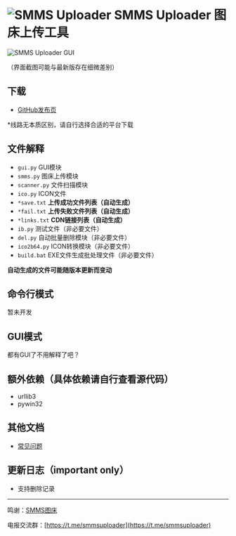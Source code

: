 # ![SMMS Uploader](https://i.loli.net/2019/02/15/5c6678567831c.jpg) SMMS Uploader 图床上传工具

![SMMS Uploader GUI](https://i.loli.net/2019/02/25/5c73f97648e6f.jpg)

（界面截图可能与最新版存在细微差别）

<!-- lLBk35dDgXNGbQf -->

## 下载

- [GitHub发布页](https://github.com/jokin1999/SMMS_Uploader/release)

\*线路无本质区别，请自行选择合适的平台下载

## 文件解释

- `gui.py` GUI模块
- `smms.py` 图床上传模块
- `scanner.py` 文件扫描模块
- `ico.py` ICON文件
- `*save.txt` **上传成功文件列表（自动生成）**
- `*fail.txt` **上传失败文件列表（自动生成）**
- `*links.txt` **CDN链接列表（自动生成）**
- `ib.py` 测试文件（非必要文件）
- `del.py` 自动批量删除模块（非必要文件）
- `ico2b64.py` ICON转换模块（非必要文件）
- `build.bat` EXE文件生成批处理文件（非必要文件）

**自动生成的文件可能随版本更新而变动**

## 命令行模式

暂未开发

## GUI模式

都有GUI了不用解释了吧？

## 额外依赖（具体依赖请自行查看源代码）

- urllib3
- pywin32

## 其他文档

- [常见问题](./faq.md)

## 更新日志（important only）

- 支持删除记录

---

鸣谢：[SMMS图床](https://sm.ms)

电报交流群：[https://t.me/smmsuploader](https://t.me/smmsuploader)
